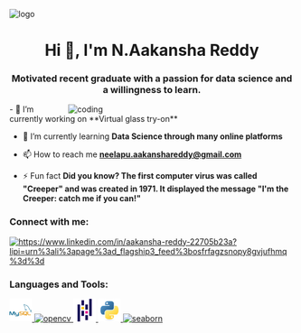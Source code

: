 
![logo](https://www.canva.com/design/DAGO9JMZ8Ck/JN-MJIigRSNl5NpfHktJSQ/edit?utm_content=DAGO9JMZ8Ck&utm_campaign=designshare&utm_medium=link2&utm_source=sharebutton)
<h1 align="center">Hi 👋, I'm N.Aakansha Reddy</h1>
<h3 align="center">Motivated recent graduate with a passion for data science and a willingness to learn.</h3>
<img align="right" alt="coding" width="400" src="https://th.bing.com/th/id/OIP.bHJStNCPbFy72p7TOMKvvgHaFj?rs=1&pid=ImgDetMain">
- 🔭 I’m currently working on **Virtual glass try-on**

- 🌱 I’m currently learning **Data Science through many online platforms**

- 📫 How to reach me **neelapu.aakanshareddy@gmail.com**

- ⚡ Fun fact **Did you know? The first computer virus was called "Creeper" and was created in 1971. It displayed the message "I'm the Creeper: catch me if you can!"**

<h3 align="left">Connect with me:</h3>
<p align="left">
<a href="https://linkedin.com/in/https://www.linkedin.com/in/aakansha-reddy-22705b23a?lipi=urn%3ali%3apage%3ad_flagship3_feed%3bosfrfagzsnopy8gvjufhmq%3d%3d" target="blank"><img align="center" src="https://raw.githubusercontent.com/rahuldkjain/github-profile-readme-generator/master/src/images/icons/Social/linked-in-alt.svg" alt="https://www.linkedin.com/in/aakansha-reddy-22705b23a?lipi=urn%3ali%3apage%3ad_flagship3_feed%3bosfrfagzsnopy8gvjufhmq%3d%3d" height="30" width="40" /></a>
</p>

<h3 align="left">Languages and Tools:</h3>
<p align="left"> <a href="https://www.mysql.com/" target="_blank" rel="noreferrer"> <img src="https://raw.githubusercontent.com/devicons/devicon/master/icons/mysql/mysql-original-wordmark.svg" alt="mysql" width="40" height="40"/> </a> <a href="https://opencv.org/" target="_blank" rel="noreferrer"> <img src="https://www.vectorlogo.zone/logos/opencv/opencv-icon.svg" alt="opencv" width="40" height="40"/> </a> <a href="https://pandas.pydata.org/" target="_blank" rel="noreferrer"> <img src="https://raw.githubusercontent.com/devicons/devicon/2ae2a900d2f041da66e950e4d48052658d850630/icons/pandas/pandas-original.svg" alt="pandas" width="40" height="40"/> </a> <a href="https://www.python.org" target="_blank" rel="noreferrer"> <img src="https://raw.githubusercontent.com/devicons/devicon/master/icons/python/python-original.svg" alt="python" width="40" height="40"/> </a> <a href="https://seaborn.pydata.org/" target="_blank" rel="noreferrer"> <img src="https://seaborn.pydata.org/_images/logo-mark-lightbg.svg" alt="seaborn" width="40" height="40"/> </a> </p>
